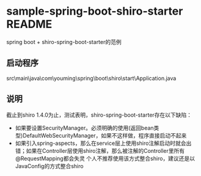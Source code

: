 # sample-spring-boot-shiro-starter README
spring boot + shiro-spring-boot-starter的范例


## 启动程序
src\main\java\com\youming\spring\boot\shiro\start\Application.java

## 说明
截止到shiro 1.4.0为止，测试表明，shiro-spring-boot-starter存在以下缺陷：
* 如果要设置SecurityManager。必须明确的使用(返回bean类型)DefaultWebSecurityManager，如果不这样做，程序直接启动不起来
* 如果引入spring-aspects，那么在service层上使用shiro注解启动时就会出错；如果在Controller层使用shiro注解，那么被注解的Controller里所有@RequestMapping都会失灵
个人不推荐使用该方式整合shiro，建议还是以JavaConfig的方式整合shiro
